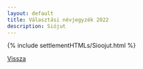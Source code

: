 ```yaml
---
layout: default
title: Választási névjegyzék 2022
description: Siójut
---
```


{% include settlementHTMLs/Sioojut.html %}

[Vissza](./)